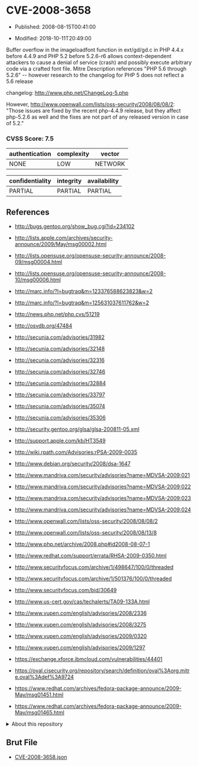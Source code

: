 # CVE-2008-3658

- Published: 2008-08-15T00:41:00

- Modified: 2018-10-11T20:49:00

Buffer overflow in the imageloadfont function in ext/gd/gd.c in PHP 4.4.x before 4.4.9 and PHP 5.2 before 5.2.6-r6 allows context-dependent attackers to cause a denial of service (crash) and possibly execute arbitrary code via a crafted font file. Mitre Description references "PHP 5.6 through 5.2.6" -- however research to the changelog for PHP 5 does not reflect a 5.6 release  

changelog: http://www.php.net/ChangeLog-5.php


However, http://www.openwall.com/lists/oss-security/2008/08/08/2:
"Those issues are fixed by the recent php-4.4.9 release, but they affect 
php-5.2.6 as well and the fixes are not part of any released version in 
case of 5.2."

### CVSS Score: **7.5**

| authentication | complexity | vector |
| --- | --- | --- |
| NONE | LOW | NETWORK |

| confidentiality | integrity | availability |
| --- | --- | --- |
| PARTIAL | PARTIAL | PARTIAL |

## References

* http://bugs.gentoo.org/show_bug.cgi?id=234102

* http://lists.apple.com/archives/security-announce/2009/May/msg00002.html

* http://lists.opensuse.org/opensuse-security-announce/2008-09/msg00004.html

* http://lists.opensuse.org/opensuse-security-announce/2008-10/msg00006.html

* http://marc.info/?l=bugtraq&m=123376588623823&w=2

* http://marc.info/?l=bugtraq&m=125631037611762&w=2

* http://news.php.net/php.cvs/51219

* http://osvdb.org/47484

* http://secunia.com/advisories/31982

* http://secunia.com/advisories/32148

* http://secunia.com/advisories/32316

* http://secunia.com/advisories/32746

* http://secunia.com/advisories/32884

* http://secunia.com/advisories/33797

* http://secunia.com/advisories/35074

* http://secunia.com/advisories/35306

* http://security.gentoo.org/glsa/glsa-200811-05.xml

* http://support.apple.com/kb/HT3549

* http://wiki.rpath.com/Advisories:rPSA-2009-0035

* http://www.debian.org/security/2008/dsa-1647

* http://www.mandriva.com/security/advisories?name=MDVSA-2009:021

* http://www.mandriva.com/security/advisories?name=MDVSA-2009:022

* http://www.mandriva.com/security/advisories?name=MDVSA-2009:023

* http://www.mandriva.com/security/advisories?name=MDVSA-2009:024

* http://www.openwall.com/lists/oss-security/2008/08/08/2

* http://www.openwall.com/lists/oss-security/2008/08/13/8

* http://www.php.net/archive/2008.php#id2008-08-07-1

* http://www.redhat.com/support/errata/RHSA-2009-0350.html

* http://www.securityfocus.com/archive/1/498647/100/0/threaded

* http://www.securityfocus.com/archive/1/501376/100/0/threaded

* http://www.securityfocus.com/bid/30649

* http://www.us-cert.gov/cas/techalerts/TA09-133A.html

* http://www.vupen.com/english/advisories/2008/2336

* http://www.vupen.com/english/advisories/2008/3275

* http://www.vupen.com/english/advisories/2009/0320

* http://www.vupen.com/english/advisories/2009/1297

* https://exchange.xforce.ibmcloud.com/vulnerabilities/44401

* https://oval.cisecurity.org/repository/search/definition/oval%3Aorg.mitre.oval%3Adef%3A9724

* https://www.redhat.com/archives/fedora-package-announce/2009-May/msg01451.html

* https://www.redhat.com/archives/fedora-package-announce/2009-May/msg01465.html

<details>
<summary>About this repository</summary> 

  This repository is part of the project [Live Hack CVE](https://github.com/Live-Hack-CVE). Main website can be found [www.live-hack.org](https://www.live-hack.org) 
  
  Made by [Sn0wAlice](https://github.com/Sn0wAlice) for the people that care about security and need to have a feed of the latest CVEs. Hope you enjoy it, don't forget to star the repo and follow me on [Twitter](https://twitter.com/Sn0wAlice) and [Github](https://github.com/Sn0wAlice). And that is my [personnal website](https://www.alice-snow.me/)

  - [Home Page](https://github.com/Live-Hack-CVE)
  - [Framework](https://github.com/Live-Hack-CVE/cve-framework)
  - [CVE database](https://github.com/Live-Hack-CVE/full_database)
  - [Changelog](https://github.com/Live-Hack-CVE/Changelog)
</details>

## Brut File

* [CVE-2008-3658.json](https://raw.githubusercontent.com/Live-Hack-CVE/full_database/main/cves/2008/CVE-2008-3658.json)

